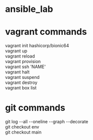 # ansible_lab

# vagrant commands
  vagrant init hashicorp/bionic64  
  vagrant up  
  vagrant reload  
  vagrant provision  
  vagrant ssh 'NAME'  
  vagrant halt  
  vagrant suspend  
  vagrant destroy  
  vagrant box list
# git commands
  git log --all --oneline --graph --decorate  
  git checkout env  
  git checkout main  